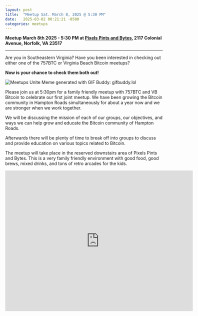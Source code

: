 ```yaml
---
layout: post
title:  "Meetup Sat. March 8, 2025 @ 5:30 PM"
date:   2025-03-02 00:21:21 -0500
categories: meetups
---
```


**Meetup March 8th 2025 - 5:30 PM at [Pixels
Pints and Bytes](https://pixelspintsandbytes.com/), 2117
Colonial Avenue, Norfolk, VA 23517**

---

Are you in Southeastern Virginia? 
Have you been interested in checking out either one of the 757BTC or Virginia Beach Bitcoin meetups?

**Now is your chance to check them both out!**

![Meetups Unite Meme generated with GIF Buddy: gifbuddy.lol](https://image.nostr.build/f476db0f2a3bc1987b3dda8dfdbfb2474691ce8acc296f5e11e663a890a0b674.jpg)

Please join us at 5:30pm for a family friendly meetup with 757BTC and VB Bitcoin to celebrate our first joint meetup. We have been growing the Bitcoin community in Hampton Roads simultaneously for about a year now and we are stronger when we work together. 

We will be discussing the mission of each of our groups, our objectives, and ways we can help grow and educate the Bitcoin community of Hampton Roads.

Afterwards there will be plenty of time to break off into groups to discuss and provide education on various topics related to Bitcoin.

The meetup will take place in the reserved downstairs area of Pixels Pints and Bytes. This is a very family friendly environment with good food, good brews, mixed drinks, and tons of retro arcades for the kids. 

<center><iframe src="https://www.google.com/maps/embed?pb=!1m18!1m12!1m3!1d4594.664241759693!2d-76.29323777489812!3d36.86974891846846!2m3!1f0!2f0!3f0!3m2!1i1024!2i768!4f13.1!3m3!1m2!1s0x89ba99407e23dcbd%3A0x83e39756932fc58b!2sPIXELS%20Pints%20%26%20Bytes!5e1!3m2!1sen!2sus!4v1733165743157!5m2!1sen!2sus" width="600" height="450" style="border:0;" allowfullscreen="" loading="lazy" referrerpolicy="no-referrer-when-downgrade"></iframe></center>



